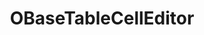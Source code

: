 ---
layout: o-component
permalink: /components/data/table/obasetablecelleditor/api
title: "OBaseTableCellEditor"
comp: obasetablecelleditor
nav_exclude: true
---